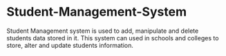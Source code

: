 # Student-Management-System
Student Management system is used to add, manipulate and delete students data stored in it. This system can used in schools and colleges to store, alter and update students information.
